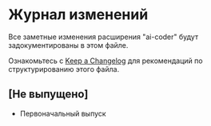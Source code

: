 # Журнал изменений

Все заметные изменения расширения "ai-coder" будут задокументированы в этом файле.

Ознакомьтесь с [Keep a Changelog](http://keepachangelog.com/) для рекомендаций по структурированию этого файла.

## [Не выпущено]

- Первоначальный выпуск